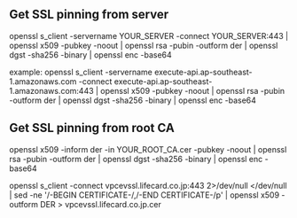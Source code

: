 ## Get SSL pinning from server
openssl s_client -servername YOUR_SERVER -connect YOUR_SERVER:443 | openssl x509 -pubkey -noout | openssl rsa -pubin -outform der | openssl dgst -sha256 -binary | openssl enc -base64

example:
openssl s_client -servername execute-api.ap-southeast-1.amazonaws.com -connect execute-api.ap-southeast-1.amazonaws.com:443 | openssl x509 -pubkey -noout | openssl rsa -pubin -outform der | openssl dgst -sha256 -binary | openssl enc -base64

## Get SSL pinning from root CA 

openssl x509 -inform der -in YOUR_ROOT_CA.cer -pubkey -noout | openssl rsa -pubin -outform der | openssl dgst -sha256 -binary | openssl enc -base64


openssl s_client -connect vpcevssl.lifecard.co.jp:443 2>/dev/null </dev/null |  sed -ne '/-BEGIN CERTIFICATE-/,/-END CERTIFICATE-/p' | openssl x509 -outform DER > vpcevssl.lifecard.co.jp.cer
